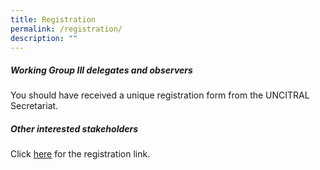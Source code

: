 ```yaml
---
title: Registration
permalink: /registration/
description: ""
---
```

##### **Working Group III delegates and observers**

You should have received a unique registration form from the UNCITRAL Secretariat.

##### **Other interested stakeholders**
Click [here](https://form.gov.sg/64a7bcccb768410012034100) for the registration link.